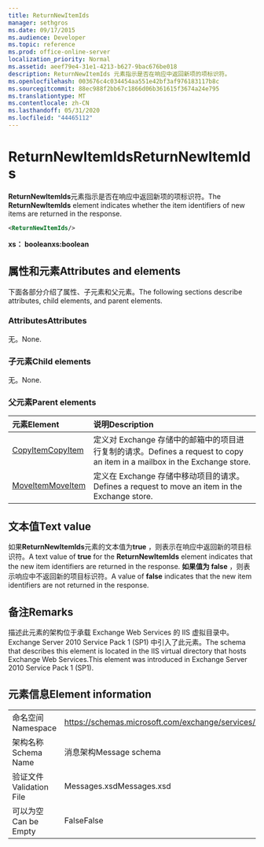 ```yaml
---
title: ReturnNewItemIds
manager: sethgros
ms.date: 09/17/2015
ms.audience: Developer
ms.topic: reference
ms.prod: office-online-server
localization_priority: Normal
ms.assetid: aeef79e4-31e1-4213-b627-9bac676be018
description: ReturnNewItemIds 元素指示是否在响应中返回新项的项标识符。
ms.openlocfilehash: 003676c4c034454aa551e42bf3af976183117b8c
ms.sourcegitcommit: 88ec988f2bb67c1866d06b361615f3674a24e795
ms.translationtype: MT
ms.contentlocale: zh-CN
ms.lasthandoff: 05/31/2020
ms.locfileid: "44465112"
---
```

# <a name="returnnewitemids"></a><span data-ttu-id="cd923-103">ReturnNewItemIds</span><span class="sxs-lookup"><span data-stu-id="cd923-103">ReturnNewItemIds</span></span>

<span data-ttu-id="cd923-104">**ReturnNewItemIds**元素指示是否在响应中返回新项的项标识符。</span><span class="sxs-lookup"><span data-stu-id="cd923-104">The **ReturnNewItemIds** element indicates whether the item identifiers of new items are returned in the response.</span></span> 
  
```XML
<ReturnNewItemIds/>
```

 <span data-ttu-id="cd923-105">**xs： boolean**</span><span class="sxs-lookup"><span data-stu-id="cd923-105">**xs:boolean**</span></span>
## <a name="attributes-and-elements"></a><span data-ttu-id="cd923-106">属性和元素</span><span class="sxs-lookup"><span data-stu-id="cd923-106">Attributes and elements</span></span>

<span data-ttu-id="cd923-107">下面各部分介绍了属性、子元素和父元素。</span><span class="sxs-lookup"><span data-stu-id="cd923-107">The following sections describe attributes, child elements, and parent elements.</span></span>
  
### <a name="attributes"></a><span data-ttu-id="cd923-108">Attributes</span><span class="sxs-lookup"><span data-stu-id="cd923-108">Attributes</span></span>

<span data-ttu-id="cd923-109">无。</span><span class="sxs-lookup"><span data-stu-id="cd923-109">None.</span></span>
  
### <a name="child-elements"></a><span data-ttu-id="cd923-110">子元素</span><span class="sxs-lookup"><span data-stu-id="cd923-110">Child elements</span></span>

<span data-ttu-id="cd923-111">无。</span><span class="sxs-lookup"><span data-stu-id="cd923-111">None.</span></span>
  
### <a name="parent-elements"></a><span data-ttu-id="cd923-112">父元素</span><span class="sxs-lookup"><span data-stu-id="cd923-112">Parent elements</span></span>

|<span data-ttu-id="cd923-113">**元素**</span><span class="sxs-lookup"><span data-stu-id="cd923-113">**Element**</span></span>|<span data-ttu-id="cd923-114">**说明**</span><span class="sxs-lookup"><span data-stu-id="cd923-114">**Description**</span></span>|
|:-----|:-----|
|[<span data-ttu-id="cd923-115">CopyItem</span><span class="sxs-lookup"><span data-stu-id="cd923-115">CopyItem</span></span>](copyitem.md) <br/> |<span data-ttu-id="cd923-116">定义对 Exchange 存储中的邮箱中的项目进行复制的请求。</span><span class="sxs-lookup"><span data-stu-id="cd923-116">Defines a request to copy an item in a mailbox in the Exchange store.</span></span>  <br/> |
|[<span data-ttu-id="cd923-117">MoveItem</span><span class="sxs-lookup"><span data-stu-id="cd923-117">MoveItem</span></span>](moveitem.md) <br/> |<span data-ttu-id="cd923-118">定义在 Exchange 存储中移动项目的请求。</span><span class="sxs-lookup"><span data-stu-id="cd923-118">Defines a request to move an item in the Exchange store.</span></span>  <br/> |
   
## <a name="text-value"></a><span data-ttu-id="cd923-119">文本值</span><span class="sxs-lookup"><span data-stu-id="cd923-119">Text value</span></span>

<span data-ttu-id="cd923-120">如果**ReturnNewItemIds**元素的文本值为**true** ，则表示在响应中返回新的项目标识符。</span><span class="sxs-lookup"><span data-stu-id="cd923-120">A text value of **true** for the **ReturnNewItemIds** element indicates that the new item identifiers are returned in the response.</span></span> <span data-ttu-id="cd923-121">**如果值为 false** ，则表示响应中不返回新的项目标识符。</span><span class="sxs-lookup"><span data-stu-id="cd923-121">A value of **false** indicates that the new item identifiers are not returned in the response.</span></span> 
  
## <a name="remarks"></a><span data-ttu-id="cd923-122">备注</span><span class="sxs-lookup"><span data-stu-id="cd923-122">Remarks</span></span>

<span data-ttu-id="cd923-123">描述此元素的架构位于承载 Exchange Web Services 的 IIS 虚拟目录中。Exchange Server 2010 Service Pack 1 (SP1) 中引入了此元素。</span><span class="sxs-lookup"><span data-stu-id="cd923-123">The schema that describes this element is located in the IIS virtual directory that hosts Exchange Web Services.This element was introduced in Exchange Server 2010 Service Pack 1 (SP1).</span></span>
  
## <a name="element-information"></a><span data-ttu-id="cd923-124">元素信息</span><span class="sxs-lookup"><span data-stu-id="cd923-124">Element information</span></span>

|||
|:-----|:-----|
|<span data-ttu-id="cd923-125">命名空间</span><span class="sxs-lookup"><span data-stu-id="cd923-125">Namespace</span></span>  <br/> |https://schemas.microsoft.com/exchange/services/2006/messages  <br/> |
|<span data-ttu-id="cd923-126">架构名称</span><span class="sxs-lookup"><span data-stu-id="cd923-126">Schema Name</span></span>  <br/> |<span data-ttu-id="cd923-127">消息架构</span><span class="sxs-lookup"><span data-stu-id="cd923-127">Message schema</span></span>  <br/> |
|<span data-ttu-id="cd923-128">验证文件</span><span class="sxs-lookup"><span data-stu-id="cd923-128">Validation File</span></span>  <br/> |<span data-ttu-id="cd923-129">Messages.xsd</span><span class="sxs-lookup"><span data-stu-id="cd923-129">Messages.xsd</span></span>  <br/> |
|<span data-ttu-id="cd923-130">可以为空</span><span class="sxs-lookup"><span data-stu-id="cd923-130">Can be Empty</span></span>  <br/> |<span data-ttu-id="cd923-131">False</span><span class="sxs-lookup"><span data-stu-id="cd923-131">False</span></span>  <br/> |
   


